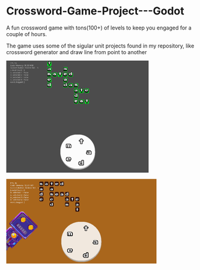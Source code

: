 # Crossword-Game-Project---Godot

A fun crossword game with tons(100+) of levels to keep you engaged for a couple of hours.


The game uses some of the sigular unit projects found in my repository, like crossword generator and draw line from point to another






![alt text](https://github.com/Rocket-007/Crossword-Game-Project---Godot/blob/main/screenshots/Screenshot%202022-10-28%2012.15.58%20AM.png)



![alt text](https://github.com/Rocket-007/Crossword-Game-Project---Godot/blob/main/screenshots/Screenshot%202022-10-31%205.18.34%20PM.png)


